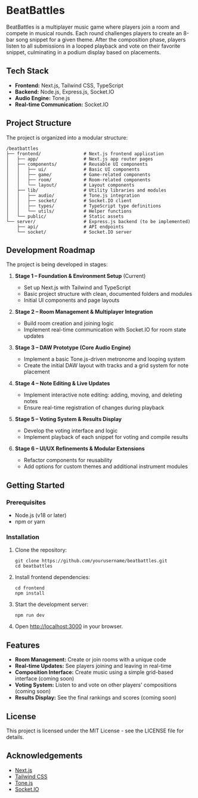 # BeatBattles

BeatBattles is a multiplayer music game where players join a room and compete in musical rounds. Each round challenges players to create an 8-bar song snippet for a given theme. After the composition phase, players listen to all submissions in a looped playback and vote on their favorite snippet, culminating in a podium display based on placements.

## Tech Stack

- **Frontend:** Next.js, Tailwind CSS, TypeScript
- **Backend:** Node.js, Express.js, Socket.IO
- **Audio Engine:** Tone.js
- **Real-time Communication:** Socket.IO

## Project Structure

The project is organized into a modular structure:

```
/beatbattles
├── frontend/                # Next.js frontend application
│   ├── app/                 # Next.js app router pages
│   ├── components/          # Reusable UI components
│   │   ├── ui/              # Basic UI components
│   │   ├── game/            # Game-related components
│   │   ├── room/            # Room-related components
│   │   └── layout/          # Layout components
│   ├── lib/                 # Utility libraries and modules
│   │   ├── audio/           # Tone.js integration
│   │   ├── socket/          # Socket.IO client
│   │   ├── types/           # TypeScript type definitions
│   │   └── utils/           # Helper functions
│   └── public/              # Static assets
└── server/                  # Express.js backend (to be implemented)
    ├── api/                 # API endpoints
    └── socket/              # Socket.IO server
```

## Development Roadmap

The project is being developed in stages:

1. **Stage 1 – Foundation & Environment Setup** (Current)
   - Set up Next.js with Tailwind and TypeScript
   - Basic project structure with clean, documented folders and modules
   - Initial UI components and page layouts

2. **Stage 2 – Room Management & Multiplayer Integration**
   - Build room creation and joining logic
   - Implement real-time communication with Socket.IO for room state updates

3. **Stage 3 – DAW Prototype (Core Audio Engine)**
   - Implement a basic Tone.js-driven metronome and looping system
   - Create the initial DAW layout with tracks and a grid system for note placement

4. **Stage 4 – Note Editing & Live Updates**
   - Implement interactive note editing: adding, moving, and deleting notes
   - Ensure real-time registration of changes during playback

5. **Stage 5 – Voting System & Results Display**
   - Develop the voting interface and logic
   - Implement playback of each snippet for voting and compile results

6. **Stage 6 – UI/UX Refinements & Modular Extensions**
   - Refactor components for reusability
   - Add options for custom themes and additional instrument modules

## Getting Started

### Prerequisites

- Node.js (v18 or later)
- npm or yarn

### Installation

1. Clone the repository:
   ```
   git clone https://github.com/yourusername/beatbattles.git
   cd beatbattles
   ```

2. Install frontend dependencies:
   ```
   cd frontend
   npm install
   ```

3. Start the development server:
   ```
   npm run dev
   ```

4. Open [http://localhost:3000](http://localhost:3000) in your browser.

## Features

- **Room Management:** Create or join rooms with a unique code
- **Real-time Updates:** See players joining and leaving in real-time
- **Composition Interface:** Create music using a simple grid-based interface (coming soon)
- **Voting System:** Listen to and vote on other players' compositions (coming soon)
- **Results Display:** See the final rankings and scores (coming soon)

## License

This project is licensed under the MIT License - see the LICENSE file for details.

## Acknowledgements

- [Next.js](https://nextjs.org/)
- [Tailwind CSS](https://tailwindcss.com/)
- [Tone.js](https://tonejs.github.io/)
- [Socket.IO](https://socket.io/) 